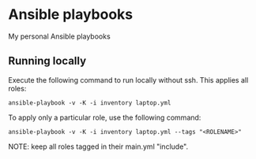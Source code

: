 # Ansible playbooks
My personal Ansible playbooks

## Running locally
Execute the following command to run locally without ssh.
This applies all roles:
```
ansible-playbook -v -K -i inventory laptop.yml
```

To apply only a particular role, use the following command:
```
ansible-playbook -v -K -i inventory laptop.yml --tags "<ROLENAME>"
```
NOTE: keep all roles tagged in their main.yml "include".
